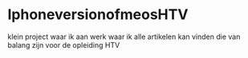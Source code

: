 # IphoneversionofmeosHTV
 klein project waar ik aan werk waar ik alle artikelen kan vinden die van balang zijn voor de opleiding HTV
